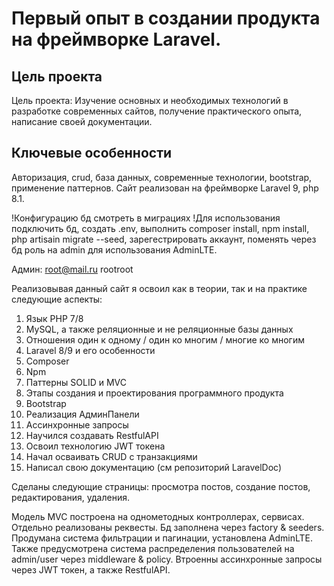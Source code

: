 # Первый опыт в создании продукта на фреймворке Laravel.

## Цель проекта

Цель проекта: Изучение основных и необходимых технологий в разработке современных сайтов,
получение практического опыта, написание своей документации.

## Ключевые особенности

Авторизация, crud, база данных, современные технологии, bootstrap, применение паттернов. 
Сайт реализован на фреймворке Laravel 9, php 8.1.

!Конфигурацию бд смотреть в миграциях
!Для использования подключить бд, создать .env, выполнить composer install, npm install, php artisain migrate --seed, зарегестрировать аккаунт, поменять через бд роль на admin для использования AdminLTE.

Админ: root@mail.ru rootroot

Реализовывая данный сайт я освоил как в теории, так и на практике следующие аспекты:

1) Язык PHP 7/8
2) MySQL, а также реляционные и не реляционные базы данных
3) Отношения один к одному / один ко многим / многие ко многим
4) Laravel 8/9 и его особенности
5) Composer
6) Npm
7) Паттерны SOLID и MVC
8) Этапы создания и проектирования программного продукта
9) Bootstrap
10) Реализация АдминПанели
11) Ассинхронные запросы
12) Научился создавать RestfulAPI
13) Освоил технологию JWT токена
14) Начал осваивать CRUD с транзакциями 
15) Написал свою документацию (см репозиторий LaravelDoc)

Сделаны следующие страницы: просмотра постов, создание постов, редактирования, удаления.

Модель MVC построена на однометодных контроллерах, сервисах. Отдельно реализованы реквесты. Бд заполнена через factory & seeders. Продумана система фильтрации и пагинации, установлена AdminLTE. Также предусмотрена система распределения пользователей на admin/user через middleware & policy. Втроенны ассинхронные запросы через JWT токен, а также RestfulAPI.
